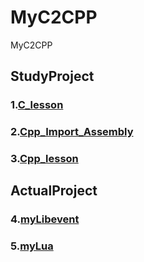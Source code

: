 # MyC2CPP
MyC2CPP

## StudyProject
### 1.[C_lesson](https://github.com/zld126126/MyC2CPP/tree/main/C_lesson)
### 2.[Cpp_Import_Assembly](https://github.com/zld126126/MyC2CPP/tree/main/Cpp_Import_Assembly)
### 3.[Cpp_lesson](https://github.com/zld126126/MyC2CPP/tree/main/Cpp_lesson)

## ActualProject
### 4.[myLibevent](https://github.com/zld126126/MyC2CPP/tree/main/myLibevent)
### 5.[myLua](https://github.com/zld126126/MyC2CPP/tree/main/myLua)